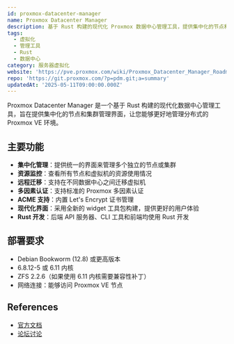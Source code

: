 ```yaml
---
id: proxmox-datacenter-manager
name: Proxmox Datacenter Manager
description: 基于 Rust 构建的现代化 Proxmox 数据中心管理工具，提供集中化的节点和集群管理界面
tags:
  - 虚拟化
  - 管理工具
  - Rust
  - 数据中心
category: 服务器虚拟化
website: 'https://pve.proxmox.com/wiki/Proxmox_Datacenter_Manager_Roadmap'
repo: 'https://git.proxmox.com/?p=pdm.git;a=summary'
updatedAt: '2025-05-11T09:00:00.000Z'
---
```


Proxmox Datacenter Manager 是一个基于 Rust 构建的现代化数据中心管理工具，旨在提供集中化的节点和集群管理界面，让您能够更好地管理分布式的 Proxmox VE 环境。

## 主要功能

- **集中化管理**：提供统一的界面来管理多个独立的节点或集群
- **资源监控**：查看所有节点和虚拟机的资源使用情况
- **远程迁移**：支持在不同数据中心之间迁移虚拟机
- **多因素认证**：支持标准的 Proxmox 多因素认证
- **ACME 支持**：内置 Let's Encrypt 证书管理
- **现代化界面**：采用全新的 widget 工具包构建，提供更好的用户体验
- **Rust 开发**：后端 API 服务器、CLI 工具和前端均使用 Rust 开发

## 部署要求

- Debian Bookworm (12.8) 或更高版本
- 6.8.12-5 或 6.11 内核
- ZFS 2.2.6（如果使用 6.11 内核需要兼容性补丁）
- 网络连接：能够访问 Proxmox VE 节点

## References
- [官方文档](https://pve.proxmox.com/wiki/Proxmox_Datacenter_Manager_Roadmap)
- [论坛讨论](https://forum.proxmox.com/threads/proxmox-datacenter-manager-first-alpha-release.159323/) 